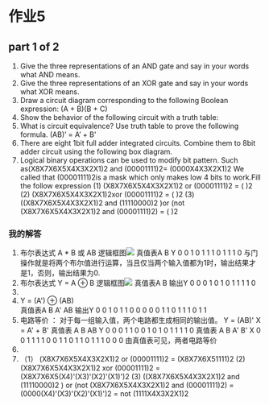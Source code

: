 # 作业5
## part 1 of 2
1. Give the three representations of an AND gate and say in your words what AND means.
2. Give the three representations of an XOR gate and say in your words what XOR means.
3. Draw a circuit diagram corresponding to the following Boolean expression: (A + B)(B + C)
4. Show the behavior of the following circuit with a truth table:
5. What is circuit equivalence? Use truth table to prove the following formula. (AB)’ = A’ + B'
6. There are eight 1bit full adder integrated circuits. Combine them to 8bit adder circuit using the following box diagram.
7. Logical binary operations can be used to modify bit pattern. Such as(X8X7X6X5X4X3X2X1)2 and (00001111)2= (0000X4X3X2X1)2
We called that (00001111)2is a mask which only makes low 4 bits to work.Fill the follow expression
(1) (X8X7X6X5X4X3X2X1)2 or (00001111)2 = ( )2
(2) (X8X7X6X5X4X3X2X1)2xor (00001111)2 = ( )2
(3) ((X8X7X6X5X4X3X2X1)2 and (11110000)2 )or (not (X8X7X6X5X4X3X2X1)2 and (00001111)2) = ( )2
### 我的解答
1. 布尔表达式 A * B 或 AB
   逻辑框图![](http://img3.imgtn.bdimg.com/it/u=1582106267,1316385508&fm=26&gp=0.jpg)
   真值表A	B	Y
        0	0	1
        0	1	1
        1	0	1
        1	1	0
   与门操作就是将两个布尔值进行运算，当且仅当两个输入值都为1时，输出结果才是1，否则，输出结果为0.
2. 布尔表达式 Y = A ⊕ B
   逻辑框图![](https://timgsa.baidu.com/timg?image&quality=80&size=b9999_10000&sec=1539874008305&di=972f5168bc4c8c1a363b5b2788e458c1&imgtype=0&src=http%3A%2F%2Fimage.sciencenet.cn%2Fhome%2F201408%2F01%2F063811lpiqzecri5ebcnpr.jpg)
   真值表A	B	输出Y
        0	0 0
        1 0 1
        0 1 1
        1 1 0
3.
4. Y  =  (A') ⊕ (AB)    
   真值表A B A' AB 输出Y
        0 0 1  0  1
        1 0 0  0  0
        0 1 1  0  1 
        1 1 0  1  1
5. 电路等价 ： 对于每一组输入值，两个电路都生成相同的输出值。
   Y = (AB)'
   X = A' + B'
   真值表 A B AB Y
         0 0 0  1
         1 0 0  1
         0 1 0  1
         1 1 1  0
   真值表 A B A' B' X
         0 0 1  1  1
         1 0 0  1  1
         0 1 1  0  1
         1 1 0  0  0
   由真值表可见，两者电路等价
6. 
7. （1） (X8X7X6X5X4X3X2X1)2 or (00001111)2 = (X8X7X6X51111)2
    (2) (X8X7X6X5X4X3X2X1)2 xor (00001111)2 = (X8X7X6X5(X4)'(X3)'(X2)'(X1)')2
    (3) ((X8X7X6X5X4X3X2X1)2 and (11110000)2 ) or (not (X8X7X6X5X4X3X2X1)2 and (00001111)2) = (0000(X4)'(X3)'(X2)'(X1)')2
                                                                                            = not (1111X4X3X2X1)2
